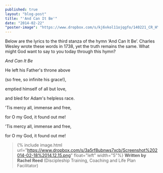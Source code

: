```yaml
---
published: true
layout: "blog-post"
title: "'And Can It Be'"
date: "2014-02-22"
"poster-image": "https://www.dropbox.com/s/kj6vkol11ojqgfo/140221_CR_HYMNAL_0003.jpg"
---
```


Below are the lyrics to the third stanza of the hymn ‘And Can It Be’. 
Charles Wesley wrote these words in 1738, yet the truth remains the same. 
What might God want to say to you today through this hymn?


*And Can It Be*

He left his Father's throne above 

(so free, so infinite his grace!), 

emptied himself of all but love, 

and bled for Adam's helpless race. 

'Tis mercy all, immense and free, 

for O my God, it found out me! 

'Tis mercy all, immense and free, 

for O my God, it found out me!


>{% include image.html url="https://www.dropbox.com/s/3a5rf8ubnws7xcb/Screenshot%202014-02-18%2014.12.15.png" float="left" width="5"%} **Written by Rachel Reed**       (Discipleship Training, Coaching and Life Plan Facilitator)